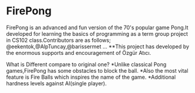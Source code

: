 # FirePong
 
   FirePong is an advanced and fun version of the 70's popular game Pong.It developed for learning the basics of programming as a term group project in CS102 class.Contributors are as follows; @eekentok,@AlpTuncay,@barissermet ... 
 **This project has developed by the enormous supports and encouragement of Özgür Atıcı.
  
   What is Different compare to original one?
 *Unlike classical Pong games,FirePong has some obstacles to block the ball.
 *Also the most vital feature is Fire Balls which inspires the name of the game.
 *Additional hardness levels against AI(single player). 
